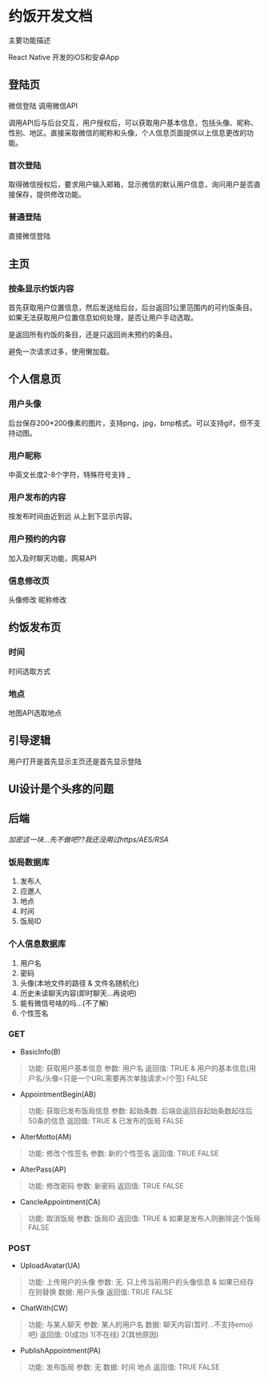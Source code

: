 
# 约饭开发文档

主要功能描述

React Native 开发的iOS和安卓App 
## 登陆页
微信登陆 调用微信API 

调用API后与后台交互，用户授权后，可以获取用户基本信息，包括头像、昵称、性别、地区。直接采取微信的昵称和头像，个人信息页面提供以上信息更改的功能。

### 首次登陆 
取得微信授权后，要求用户输入邮箱，显示微信的默认用户信息，询问用户是否直接保存，提供修改功能。 
### 普通登陆 
直接微信登陆

## 主页
### 按条显示约饭内容

首先获取用户位置信息，然后发送给后台，后台返回1公里范围内的可约饭条目。如果无法获取用户位置信息如何处理，是否让用户手动选取。

是返回所有约饭的条目，还是只返回尚未预约的条目。

避免一次请求过多，使用懒加载。

## 个人信息页
### 用户头像
后台保存200*200像素的图片，支持png，jpg，bmp格式。可以支持gif，但不支持动图。
### 用户昵称
中英文长度2-8个字符，特殊符号支持 _  
### 用户发布的内容
按发布时间由近到远 从上到下显示内容。
### 用户预约的内容
加入及时聊天功能，网易API

### 信息修改页
头像修改 昵称修改 
## 约饭发布页
### 时间
时间选取方式
### 地点 
地图API选取地点
 
## 引导逻辑
用户打开是首先显示主页还是首先显示登陆

## UI设计是个头疼的问题



## 后端
*加密这一块...先不做吧??我还没用过https/AES/RSA*

### 饭局数据库
1. 发布人
2. 应邀人
3. 地点
4. 时间
5. 饭局ID

### 个人信息数据库
1. 用户名
2. 密码
3. 头像(本地文件的路径 & 文件名随机化)
4. 历史未读聊天内容(即时聊天...再说吧)
5. 能有微信号啥的吗...(不了解)
6. 个性签名


### GET
* BasicInfo(B)
> 功能: 获取用户基本信息
> 参数: 用户名
> 返回值: TRUE & 用户的基本信息(用户名/头像<只是一个URL需要再次单独请求>/个签)
> FALSE

* AppointmentBegin(AB)
> 功能: 获取已发布饭局信息
> 参数: 起始条数. 后端会返回自起始条数起往后50条的信息
> 返回值: TRUE & 已发布的饭局
> FALSE

* AlterMotto(AM)
> 功能: 修改个性签名
> 参数: 新的个性签名
> 返回值: TRUE 
> FALSE

* AlterPass(AP)
> 功能: 修改密码
> 参数: 新密码
> 返回值: TRUE
> FALSE

* CancleAppointment(CA)
> 功能: 取消饭局
> 参数: 饭局ID
> 返回值: TRUE & 如果是发布人则删除这个饭局
> FALSE

### POST
* UploadAvatar(UA)
> 功能: 上传用户的头像
> 参数: 无. 只上传当前用户的头像信息 & 如果已经存在则替换
> 数据: 用户头像
> 返回值: TRUE
> FALSE

* ChatWith(CW)
> 功能: 与某人聊天
> 参数: 某人的用户名
> 数据: 聊天内容(暂时...不支持emoji吧)
> 返回值: 0(成功)
> 1(不在线)
> 2(其他原因)


* PublishAppointment(PA)
> 功能: 发布饭局
> 参数: 无
> 数据: 时间
> 地点
> 返回值: TRUE
> FALSE
